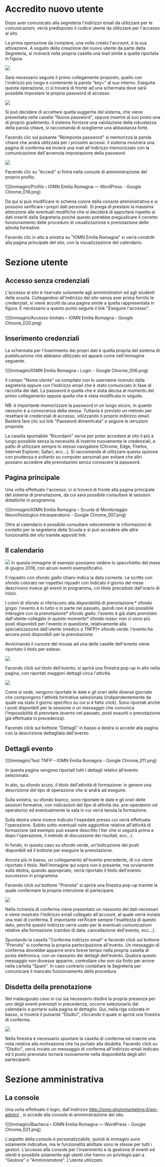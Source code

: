 Accredito nuovo utente
======================

Dopo aver comunicato alla segreteria l'indirizzo email da utilizzare per le comunicazioni, verrà predisposto il codice utente da utilizzare per l'accesso al sito.

La prima operazione da compiere, una volta creato l'account, è la sua attivazione. A seguito della creazione del nuovo utente da parte della Segreteria, si riceverà nella propria casella una mail simile a quella riportata in figura.

![](immagini/Selezione_015.png)

Sarà necessario seguire il primo collegamento proposto, quello con l'indirizzo più lungo e contenente la parola "key=" al suo interno. Eseguita questa operazione, ci si troverà di fronte ad una schermata dove sarà possibile impostare la propria password di accesso.

![](immagini/Selezione_016.png)

Si può decidere di accettare quella suggerita dal sistema, che viene presentata nella casella "Nuova password", oppure inserire al suo posto una di proprio gradimento. Il sistema fornisce una valutazione della robustezza della parola chiave, si raccomanda di sceglierne una abbastanza forte.

Facendo clic sul pulsante "Reimposta password" si memorizza la parola chiave che andrà utilizzata per i prossimi accessi. Il sistema mostrerà una pagina di conferma ed invierà una mail all'indirizzo memorizzato con la comunicazione dell'avvenuta impostazione della password.

![](immagini/Selezione_017.png)

Facendo clic su "Accedi" si finirà nella console di amministrazione del proprio profilo.

![](immagini/Profilo ‹ IOMN Emilia Romagna — WordPress - Google Chrome_018.png)

Da qui si può modificare lo schema colore della console amministrativa e si possono verificare i propri dati personali. Si prega di prestare la massima attenzione alle eventuali modifiche che si deciderà di apportare rispetto ai dati inseriti dalla Segreteria poiché questo potrebbe pregiudicare il corretto funzionamento delle procedure di visualizzazione e prenotazione delle attività formative.

Facendo clic in alto a sinistra su "IOMN Emilia Romagna" si verrà condotti alla pagina principale del sito, con la visualizzazione del calendario.

Sezione utente
==============

Accesso senza credenziali
-------------------------

L'accesso al sito è riservato solamente agli amministratori ed agli studenti della scuola. Collegandosi all'indirizzo del sito senza aver prima fornito le credenziali, si viene accolti da una pagina simile a quella rappresentata in figura. È necessario a questo punto seguire il link "Eseguire l'accesso".

![](immagini/Accesso limitato – IOMN Emilia Romagna - Google Chrome_020.png)

Inserimento credenziali
-----------------------

La schermata per l'inserimento dei propri dati è quella propria del sistema di pubblicazione che abbiamo utilizzato ed appare come nell'immagine seguente.

![](immagini/IOMN Emilia Romagna ‹ Login - Google Chrome_006.png)

Il campo "Nome utente" va compilato con lo username ricevuto dalla segreteria oppure con l'indirizzo email che è stato comunicato in fase di raccolta dei dati. La password è quella che è stata decisa al momento del primo collegamento oppure quella che è stata modificata in seguito.

NB: è importante memorizzare la password in un luogo sicuro, in quanto nessuno è a conoscenza della stessa. Tuttavia è previsto un metodo per resettare le credenziali di accesso, utilizzando il proprio indirizzo email. Basterà fare clic sul link "Password dimenticata" e seguire le istruzioni proposte.

La casella spuntabile "Ricordami" serve per poter accedere al sito il più a lungo possibile senza la necessità di inserire nuovamente le credenziali, a patto di utilizzare sempre lo stesso navigatore (Chrome, Edge, Firefox, Internet Explorer, Safari, ecc…). Si raccomanda di utilizzare questa opzione con prudenza e soltanto su computer personali per evitare che altri possano accedere alle prenotazioni senza conoscere la password.

Pagina principale
-----------------

Una volta effettuato l'accesso, ci si troverà di fronte alla pagina principale del sistema di prenotazione, da cui sarà possibile consultare le sessioni didattiche in programma.

![](immagini/IOMN Emilia Romagna – Scuola di Monitoraggio Neurofisiologico Intraoperatorio - Google Chrome_007.png)

Oltre al calendario è possibile consultare velocemente le informazioni di contatto per la segreteria della Scuola e si può accedere alle altre funzionalità del sito tramite appositi link.

Il calendario
-------------

![](immagini/Selezione_008.png) In questa immagine di esempio possiamo vedere lo specchietto del mese di giugno 2016, con alcuni eventi esemplificativi.

Il riquadro con sfondo giallo chiaro indica la data corrente. Le scritte con sfondo colorato nei rispettivi riquadri con indicato il giorno del mese descrivono invece gli eventi in programma, col titolo preceduto dall'orario di inizio.

I colori di sfondo si riferiscono alla disponibilità di prenotazione:* sfondo grigio: l'evento è in tutto o in parte nel passato, quindi non è più possibile interagire con la prenotazione* sfondo giallo: l'evento è già stato prenotato dall'utente collegato in questo momento* sfondo rosso: non ci sono più posti disponibili per l'evento in questione, relativamente alla specializzazione dell'utente (medico o TNFP)* sfondo verde: l'evento ha ancora posti disponibili per la prenotazione

Avvicinando il cursore del mouse ad una delle caselle dell'evento viene riportato il titolo per esteso.

![](immagini/Suggerimento_009.png)

Facendo click sul titolo dell'evento, si aprirà una finestra pop-up in alto nella pagina, con riportati maggiori dettagli circa l'attività.

![](immagini/Selezione_010.png)

Come si vede, vengono riportate le date e gli orari delle diverse giornate che compongono l'attività formativa selezionata (indipendentemente da quale sia stato il giorno specifico su cui si è fatto click). Sono riportati anche i posti disponibili per la sessione o un messaggio che comunica l'impossibilità di prenotare (evento nel passato, posti esauriti o prenotazione già effettuata in precedenza).

Facendo click sul bottone "Dettagli" in basso a destra si accede alla pagina con la descrizione dettagliata dell'evento.

Dettagli evento
---------------

![](immagini/Test TNFP – IOMN Emilia Romagna - Google Chrome_011.png)

In questa pagina vengono riportati tutti i dettagli relativi all'evento selezionato.

In alto, su sfondo scuro, il titolo dell'attività di formazione: in genere una descrizione del tipo di operazione che si andrà ad eseguire.

Sulla sinistra, su sfondo bianco, sono riportate le date e gli orari delle sessioni formative, con indicazioni del tipo di attività (es. pre-operatorio od operatorio) ed eventualmente la sala in cui verrà tenuta la formazione.

Sulla destra viene invece indicato l'ospedale presso cui verrà effettuata l'operazione. Subito sotto eventuali note aggiuntive relative all'attività di formazione (ad esempio può essere descritto l'iter che si seguirà prima e dopo l'operazione, il metodo di discussione dei risultati, ecc...).

In fondo, in questo caso su sfondo verde, un'indicazione dei posti disponibili ed il bottone per eseguire la prenotazione.

Ancora più in basso, un collegamento all'evento precedente, di cui viene riportato il titolo. Nell'immagine qui sopra non è presente, ma ovviamente sulla destra, quando appropriato, verrà riportato il titolo dell'evento successivo in programma.

Facendo click sul bottone "Prenota" si aprirà una finestra pop-up tramite la quale confermare la propria intenzione di partecipare.

![](immagini/Selezione_012.png)

Nella richiesta di conferma viene presentato un riassunto dei dati necessari e viene mostrato l'indirizzo email collegato all'account, al quale verrà inviata una mail di conferma. È importante verificare sempre l'esattezza di questo dato, perché questo indirizzo verrà usato per le eventuali comunicazioni relative alla formazione (cambio di data, cancellazione dell'evento, ecc...).

Spuntando la casella "Conferma indirizzo email" e facendo click sul bottone "Prenota" si conferma la propria partecipazione all'evento. Un messaggio di conferma dovrebbe apparire entro breve tempo nella propria casella di posta elettronica, con un riassunto dei dettagli dell'evento. Qualora questo messaggio non dovesse apparire, controllare che non sia finito per errore nella cartella "Spam". In caso contrario contattare la Segreteria per comunicare il mancato funzionamento della procedura.

Disdetta della prenotazione
---------------------------

Nel malaugurato caso in cui sia necessario disdire la propria presenza per uno degli eventi prenotati in precedenza, occorre selezionarlo dal calendario e portarsi sulla pagina di dettaglio. Qui, nella riga colorata in basso, si troverà il pulsante "Disdici", cliccando il quale si aprirà una finestra di conferma.

![](immagini/Selezione_013.png)

Nella finestra è necessario spuntare la casella di conferma ed inserire una nota relativa alla motivazione che ha portato alla disdetta. Facendo click su "Disdici", verrà inviato un messaggio di conferma all'indirizzo email indicato ed il posto prenotato tornerà nuovamente nella disponibilità degli altri partecipanti.

Sezione amministrativa
======================

La console
----------

Una volta effettuato il login, dall'indirizzo http://iomn.photomarketing.it/wp-admin/ , si accede alla console di amministrazione del sito.

![](immagini/Bacheca ‹ IOMN Emilia Romagna — WordPress - Google Chrome_021.png)

L'aspetto della console è personalizzabile, quindi le immagini sono solamente indicative, ma le funzionalità abilitate sono le stesse per tutti i gestori. L'accesso alla console per l'inserimento e la gestione di eventi ed utenti è possibile solamente agli utenti che hanno un privilegio pari a "Gestore" o "Amministratore". L'utente utilizzato
